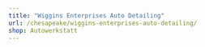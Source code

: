 ```yaml
---
title: "Wiggins Enterprises Auto Detailing"
url: /chesapeake/wiggins-enterprises-auto-detailing/
shop: Autowerkstatt
---
```

